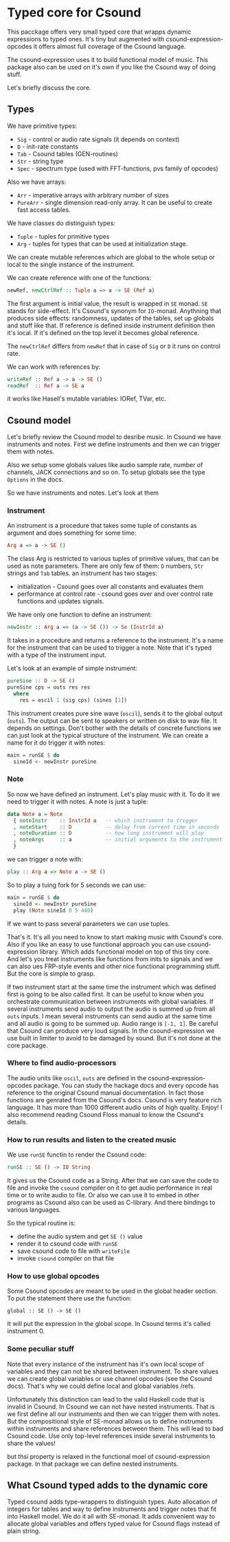 Typed core for Csound
================================

This pacckage offers very small typed core that wrapps dynamic expressions to typed ones.
It's tiny but augmented with csound-expression-opcodes it offers almost full coverage of the Csound language.

The csound-expression uses it to build functional model of music.
This package also can be used on it's own if you like the Csound way of doing stuff.

Let's briefly discuss the core.

Types
---------------------------

We have primitive types:

* `Sig` - control or audio rate signals (it depends on context)
* `D`   - init-rate constants 
* `Tab` - Csound tables (GEN-routines)
* `Str` - string type
* `Spec` - spectrum type (used with FFT-functions, pvs family of opcodes)

Also we have arrays:

* `Arr` - imperative arrays with arbitrary number of sizes
* `PureArr` - single dimension read-only array. It can be useful to create fast access tables.

We have classes do distinguish types:

* `Tuple` - tuples for primitive types
* `Arg` - tuples for types that can be used at initialization stage.

We can create mutable references which are global to the whole setup or local to the 
single instance of the instrument.

We can create reference with one of the functions:

```haskell
newRef, newCtrlRef :: Tuple a => a -> SE (Ref a)
```

The first argument is initial value, the result is wrapped in `SE` monad.
`SE` stands for side-effect. It's Csound's synonym for `IO`-monad.
Anythning that produces side effects: randomness, updates of the tables, set up globals and stuff like that.
If reference is defined inside instrument definition then it's local. If it's defined on the top level
it becomes global reference.

The `newCtrlRef` differs from `newRef` that in case of `Sig` or `D` it runs on control rate.

We can work with references by:

```haskell
writeRef :: Ref a -> a -> SE ()
readRef  :: Ref a -> SE a
```

it works like Hasell's mutable variables: IORef, TVar, etc.


Csound model
-----------------------------

Let's briefly review the Csound model to desribe music.
In Csound we have instruments and notes.
First we define instruments and then we can trigger them with notes.

Also we setup some globals values like audio sample rate, number of channels, JACK connections and so on.
To setup globals see the type `Options` in the docs.

So we have instruments and notes. Let's look at them

### Instrument

An instrument is a procedure that takes some tuple of constants as argument and does something
for some time:

```haskell
Arg a => a -> SE ()
```

The class Arg is restricted to various tuples of primitive values, that can be used 
as note parameters. There are only few of them: `D` numbers, `Str` strings and `Tab` tables.
an instrument has two stages:

* initialization - Csound goes over all constants and evaluates them
* performance at control rate - csound goes over and over control rate functions and updates signals.

We have only one function to define an instrument:

```haskell
newInstr :: Arg a => (a -> SE ()) -> Se (InstrId a)
```

It takes in a procedure and returns a reference to the instrument. 
It's a name for the instrument that can be used to trigger a note.
Note that it's typed with a type of the instrument input.

Let's look at an example of simple instrument:

```haskell
pureSine :: D -> SE ()
pureSine cps = outs res res
  where
    res = oscil 1 (sig cps) (sines [1])
```

This instrument creates pure sine wave (`oscil`), sends it to the global output (`outs`).
The output can be sent to speakers or written on disk to wav file. It depends on settings.
Don't bother with the details of concrete functions we can just look at the typical structure of the instrument.
We can create a name for it do trigger it with notes:

```haskell
main = runSE $ do
  sineId <- newInstr pureSine
```

### Note

So now we have defined an instrument. Let's play music with it.
To do it we need to trigger it with notes. A note is just a tuple:

```haskell
data Note a = Note
  { noteInstr    :: InstrId a   -- which instrument to trigger
  , noteStart    :: D           -- delay from current time in seconds
  , noteDuration :: D           -- how long instrument will play
  , noteArgs     :: a           -- initial arguments to the instrument
  }
```

we can trigger a note with:

```haskell
play :: Arg a => Note a -> SE ()
```

So to play a tuing fork for 5 seconds we can use:

```haskell
main = runSE $ do
  sineId <- newInstr pureSine
  play (Note sineId 0 5 440)
```

If we want to pass several parameters we can use tuples.

That's it. It's all you need to know to start making music with Csound's core.
Also if you like an easy to use functional approach you can use csound-expression library. 
Which adds functional model on top of this tiny core. And let's you treat instruments
like functions from inits to signals and we can also ues FRP-style events and other nice functional
programming stuff. But the core is simple to grasp.

If two instrument start at the same time the instrument which was defined first is going to be also called first.
It can be useful to know when you orchestrate communication between instruments with global variables.
If several instruments send audio to output the audio is summed up from all `outs` inputs. 
I mean several instruments can send audio at the same time and all audio is going to be summed up.
Audio range is `[-1, 1]`. Be careful that Csound can produce very loud signals.
In the csound-expression we use built in limiter to avoid to be damaged by sound. But it's not done
at the core package.

### Where to find audio-processors

The audio units like `oscil`, `outs` are defined in the csound-expression-opcodes package.
You can study the hackage docs and every opcode has reference to the original Csound manual documentation.
In fact those functions are genrated from the Csound's docs. Csound is very feature rich language.
It has more than 1000 different audio units of high quality. Enjoy!
I also recommend reading Csound Floss manual to know the Csound's details.

### How to run results and listen to the created music

We use `runSE` functin to render the Csound code:

```haskell
runSE :: SE () -> IO String
```

It gives us the Csound code as a String. After that we can save the code to file
and invoke the `csound` compiler on it to get audio performance in real time or to
write audio to file. Or also we can use it to embed in other programs as Csound also can be used as C-library.
And there bindings to various languages.

So the typical routine is:

* define the audio system and get `SE ()` value
* render it to csound code with `runSE`
* save csound code to file with `writeFile`
* invoke `csound` compiler on that file

### How to use global opcodes

Some Csound opcodes are meant to be used in the global header section. 
To put the statement there use the function:

```
global :: SE () -> SE ()
```

It will put the expression in the global scope. In Csound terms it's called instrument 0.

### Some peculiar stuff

Note that every instance of the instrument has it's own local scope of variables and they can not be shared
between instrument. To share values we can create global variables or use channel opcodes (see the Csound docs).
That's why we could define local and global variables /refs.

Unfortunately this distinction can lead to the valid Haskell code that is invalid in Csound.
In Csound we can not have nested instruments. That is we first define all our instruments and then we can
trigger them with notes. But the compositional style of SE-monad allows us to define instruments within 
instruments and share references between them. This will lead to bad Csound code.
Use only top-level references inside several instruments to share the values!

but thsi property is relaxed in the functional moel of csound-expression package.
In that package we can define nested instruments.

## What Csound typed adds to the dynamic core

Typed csound adds type-wrappers to distinguish types. Auto allocation of integers for tables
and way to define instruments and trigger notes that fit into Haskell model. We do it all with SE-monad.
It adds convenient way to allocate global variables and offers typed value for Csound flags instead of plain string.
